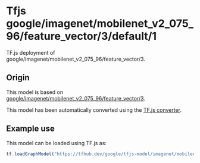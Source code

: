 # Tfjs google/imagenet/mobilenet_v2_075_96/feature_vector/3/default/1
TF.js deployment of google/imagenet/mobilenet_v2_075_96/feature_vector/3.

<!-- parent-model: google/imagenet/mobilenet_v2_075_96/feature_vector/3 -->

## Origin

This model is based on [google/imagenet/mobilenet_v2_075_96/feature_vector/3](https://tfhub.dev/google/imagenet/mobilenet_v2_075_96/feature_vector/3).

This model has been automatically converted using the [TF.js converter](https://github.com/tensorflow/tfjs/tree/master/tfjs-converter).

## Example use
This model can be loaded using TF.js as:

```javascript
tf.loadGraphModel("https://tfhub.dev/google/tfjs-model/imagenet/mobilenet_v2_075_96/feature_vector/3/default/1", { fromTFHub: true })
```
